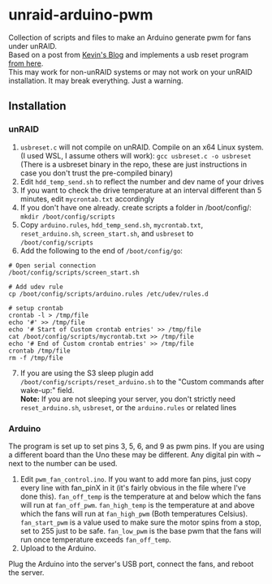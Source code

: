 # unraid-arduino-pwm
Collection of scripts and files to make an Arduino generate pwm for fans under unRAID.  
Based on a post from [Kevin's Blog](https://kmwoley.com/blog/controlling-case-fans-based-on-hard-drive-temperature/) and implements a usb reset program [from here](https://marc.info/?l=linux-usb&m=121459435621262&w=2).  
This may work for non-unRAID systems or may not work on your unRAID installation.  It may break everything.  Just a warning.


## Installation
### unRAID
1. `usbreset.c` will not compile on unRAID.  Compile on an x64 Linux system.  (I used WSL, I assume others will work): `gcc usbreset.c -o usbreset`  
   (There is a usbreset binary in the repo, these are just instructions in case you don't trust the pre-compiled binary)
2. Edit `hdd_temp_send.sh` to reflect the number and dev name of your drives
3. If you want to check the drive temperature at an interval different than 5 minutes, edit `mycrontab.txt` accordingly
4. If you don't have one already. create scripts a folder in /boot/config/:    `mkdir /boot/config/scripts`
5. Copy `arduino.rules`, `hdd_temp_send.sh`, `mycrontab.txt`, `reset_arduino.sh`, `screen_start.sh`, and `usbreset` to `/boot/config/scripts`
6. Add the following to the end of `/boot/config/go`:
```
# Open serial connection
/boot/config/scripts/screen_start.sh

# Add udev rule
cp /boot/config/scripts/arduino.rules /etc/udev/rules.d

# setup crontab
crontab -l > /tmp/file
echo '#' >> /tmp/file
echo '# Start of Custom crontab entries' >> /tmp/file
cat /boot/config/scripts/mycrontab.txt >> /tmp/file
echo '# End of Custom crontab entries' >> /tmp/file
crontab /tmp/file
rm -f /tmp/file
```
7. If you are using the S3 sleep plugin add `/boot/config/scripts/reset_arduino.sh` to the "Custom commands after wake-up:" field.  
   **Note:** If you are not sleeping your server, you don't strictly need `reset_arduino.sh`, `usbreset`, or the `arduino.rules` or related lines
   
### Arduino
The program is set up to set pins 3, 5, 6, and 9 as pwm pins.  If you are using a different board than the Uno these may be different.  Any digital pin with ~ next to the number can be used.  
1. Edit `pwm_fan_control.ino`.  If you want to add more fan pins, just copy every line with fan_pinX in it (it's fairly obvious in the file where I've done this).  `fan_off_temp` is the temperature at and below which the fans will run at `fan_off_pwm`.  `fan_high_temp` is the temperature at and above which the fans will run at `fan_high_pwm`  (Both temperatures Celsius).  `fan_start_pwm` is a value used to make sure the motor spins from a stop, set to 255 just to be safe.  `fan_low_pwm` is the base pwm that the fans will run once temperature exceeds `fan_off_temp`.  
2. Upload to the Arduino.  



Plug the Arduino into the server's USB port, connect the fans, and reboot the server.
